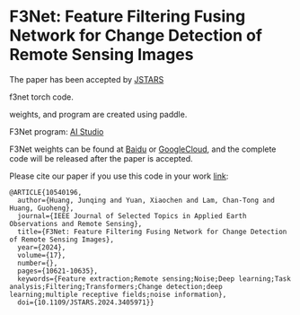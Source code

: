 # F3Net: Feature Filtering Fusing Network for Change Detection of Remote Sensing Images
The paper has been accepted by [JSTARS](https://ieeexplore.ieee.org/document/10540196)

f3net torch code. 

weights, and program are created using paddle.

F3Net program: [AI Studio](https://aistudio.baidu.com/projectdetail/7967708?sUid=285037&shared=1&ts=1717043536848)

F3Net weights can be found at [Baidu](https://aistudio.baidu.com/datasetdetail/250593) or [GoogleCloud](https://drive.google.com/file/d/1YbskRCxcS6AhDsuiIM38WYYiiB5o-rfu/view?usp=sharing), and the complete code will be released after the paper is accepted.


Please cite our paper if you use this code in your work [link](https://ieeexplore.ieee.org/document/10540196):

```
@ARTICLE{10540196,
  author={Huang, Junqing and Yuan, Xiaochen and Lam, Chan-Tong and Huang, Guoheng},
  journal={IEEE Journal of Selected Topics in Applied Earth Observations and Remote Sensing}, 
  title={F3Net: Feature Filtering Fusing Network for Change Detection of Remote Sensing Images}, 
  year={2024},
  volume={17},
  number={},
  pages={10621-10635},
  keywords={Feature extraction;Remote sensing;Noise;Deep learning;Task analysis;Filtering;Transformers;Change detection;deep learning;multiple receptive fields;noise information},
  doi={10.1109/JSTARS.2024.3405971}}

```
